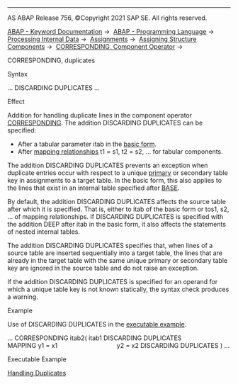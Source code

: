   

* * *

AS ABAP Release 756, ©Copyright 2021 SAP SE. All rights reserved.

[ABAP - Keyword Documentation](javascript:call_link\('abenabap.htm'\)) →  [ABAP - Programming Language](javascript:call_link\('abenabap_reference.htm'\)) →  [Processing Internal Data](javascript:call_link\('abenabap_data_working.htm'\)) →  [Assignments](javascript:call_link\('abenvalue_assignments.htm'\)) →  [Assigning Structure Components](javascript:call_link\('abencorresponding.htm'\)) →  [CORRESPONDING, Component Operator](javascript:call_link\('abenconstructor_expr_corresponding.htm'\)) → 

CORRESPONDING, duplicates

Syntax

... DISCARDING DUPLICATES ...

Effect

Addition for handling duplicate lines in the component operator [CORRESPONDING](javascript:call_link\('abenconstructor_expr_corresponding.htm'\)). The addition DISCARDING DUPLICATES can be specified:

-   After a tabular parameter itab in the [basic form](javascript:call_link\('abencorresponding_constr_arg_type.htm'\)).
-   After [mapping relationships](javascript:call_link\('abencorresponding_constr_mapping.htm'\)) t1 = s1, t2 = s2, ... for tabular components.

The addition DISCARDING DUPLICATES prevents an exception when duplicate entries occur with respect to a unique [primary](javascript:call_link\('abenprimary_table_key_glosry.htm'\) "Glossary Entry") or secondary table key in assignments to a target table. In the basic form, this also applies to the lines that exist in an internal table specified after [BASE](javascript:call_link\('abencorresponding_constr_arg_type.htm'\)).

By default, the addition DISCARDING DUPLICATES affects the source table after which it is specified. That is, either to itab of the basic form or tos1, s2, ... of mapping relationships. If DISCARDING DUPLICATES is specified with the addition DEEP after itab in the basic form, it also affects the statements of nested internal tables.

The addition DISCARDING DUPLICATES specifies that, when lines of a source table are inserted sequentially into a target table, the lines that are already in the target table with the same unique primary or secondary table key are ignored in the source table and do not raise an exception.

If the addition DISCARDING DUPLICATES is specified for an operand for which a unique table key is not known statically, the syntax check produces a warning.

Example

Use of DISCARDING DUPLICATES in the [executable example](javascript:call_link\('abencorresponding_duplicates_abexa.htm'\)).

... CORRESPONDING itab2( itab1 DISCARDING DUPLICATES
                         MAPPING y1 = x1
                                 y2 = x2 DISCARDING DUPLICATES ) ...

Executable Example

[Handling Duplicates](javascript:call_link\('abencorresponding_duplicates_abexa.htm'\))